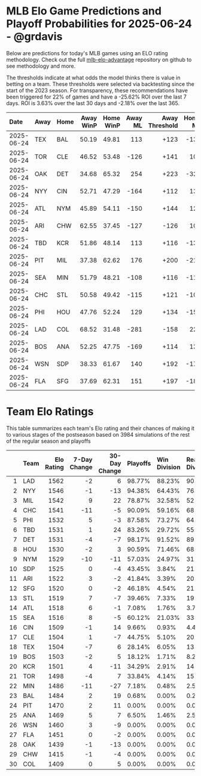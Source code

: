 # MLB Elo Game Predictions and Playoff Probabilities for 2025-06-24 - @grdavis
Below are predictions for today's MLB games using an ELO rating methodology. Check out the full [mlb-elo-advantage](https://github.com/grdavis/mlb-elo-advantage) repository on github to see methodology and more.

The thresholds indicate at what odds the model thinks there is value in betting on a team. These thresholds were selected via backtesting since the start of the 2023 season. For transparency, these recommendations have been triggered for 22% of games and have a -25.62% ROI over the last 7 days. ROI is 3.63% over the last 30 days and -2.18% over the last 365.

| Date       | Away   | Home   |   Away WinP |   Home WinP |   Away ML |   Away Threshold |   Home ML |   Home Threshold |
|:-----------|:-------|:-------|------------:|------------:|----------:|-----------------:|----------:|-----------------:|
| 2025-06-24 | TEX    | BAL    |       50.19 |       49.81 |       113 |             +123 |      -137 |             +125 |
| 2025-06-24 | TOR    | CLE    |       46.52 |       53.48 |      -126 |             +141 |       104 |             +109 |
| 2025-06-24 | OAK    | DET    |       34.68 |       65.32 |       254 |             +223 |      -326 |             -140 |
| 2025-06-24 | NYY    | CIN    |       52.71 |       47.29 |      -164 |             +112 |       134 |             +137 |
| 2025-06-24 | ATL    | NYM    |       45.89 |       54.11 |      -150 |             +144 |       122 |             +107 |
| 2025-06-24 | ARI    | CHW    |       62.55 |       37.45 |      -127 |             -126 |       105 |             +199 |
| 2025-06-24 | TBD    | KCR    |       51.86 |       48.14 |       113 |             +116 |      -137 |             +133 |
| 2025-06-24 | PIT    | MIL    |       37.38 |       62.62 |       176 |             +200 |      -218 |             -127 |
| 2025-06-24 | SEA    | MIN    |       51.79 |       48.21 |      -108 |             +116 |      -113 |             +132 |
| 2025-06-24 | CHC    | STL    |       50.58 |       49.42 |      -115 |             +121 |      -106 |             +127 |
| 2025-06-24 | PHI    | HOU    |       47.76 |       52.24 |       129 |             +134 |      -157 |             +114 |
| 2025-06-24 | LAD    | COL    |       68.52 |       31.48 |      -281 |             -158 |       223 |             +256 |
| 2025-06-24 | BOS    | ANA    |       52.25 |       47.75 |      -169 |             +114 |       138 |             +135 |
| 2025-06-24 | WSN    | SDP    |       38.33 |       61.67 |       140 |             +192 |      -172 |             -123 |
| 2025-06-24 | FLA    | SFG    |       37.69 |       62.31 |       151 |             +197 |      -186 |             -125 |

# Team Elo Ratings
This table summarizes each team's Elo rating and their chances of making it to various stages of the postseason based on 3984 simulations of the rest of the regular season and playoffs

|    | Team   |   Elo Rating |   7-Day Change |   30-Day Change | Playoffs   | Win Division   | Reach Div. Rd.   | Reach CS   | Reach WS   | Win WS   |
|---:|:-------|-------------:|---------------:|----------------:|:-----------|:---------------|:-----------------|:-----------|:-----------|:---------|
|  1 | LAD    |         1562 |             -2 |               6 | 98.77%     | 88.23%         | 90.71%           | 57.71%     | 35.12%     | 23.02%   |
|  2 | NYY    |         1546 |             -1 |             -13 | 94.38%     | 64.43%         | 76.48%           | 45.96%     | 27.66%     | 13.50%   |
|  3 | MIL    |         1542 |              9 |              22 | 78.87%     | 32.58%         | 52.59%           | 25.43%     | 12.15%     | 6.70%    |
|  4 | CHC    |         1541 |            -11 |              -5 | 90.09%     | 59.16%         | 68.55%           | 35.04%     | 17.22%     | 8.56%    |
|  5 | PHI    |         1532 |              5 |              -3 | 87.58%     | 73.27%         | 64.53%           | 31.25%     | 14.53%     | 7.93%    |
|  6 | TBD    |         1531 |              1 |              24 | 83.26%     | 29.72%         | 55.72%           | 28.69%     | 15.31%     | 6.85%    |
|  7 | DET    |         1531 |             -4 |              -7 | 98.17%     | 91.52%         | 89.13%           | 48.12%     | 24.45%     | 10.74%   |
|  8 | HOU    |         1530 |             -2 |               3 | 90.59%     | 71.46%         | 68.10%           | 33.36%     | 15.11%     | 6.25%    |
|  9 | NYM    |         1529 |            -10 |             -11 | 57.03%     | 24.97%         | 31.98%           | 13.63%     | 6.07%      | 3.04%    |
| 10 | SDP    |         1525 |              0 |              -4 | 43.45%     | 3.84%          | 21.79%           | 8.66%      | 3.31%      | 1.51%    |
| 11 | ARI    |         1522 |              3 |              -2 | 41.84%     | 3.39%          | 20.18%           | 8.06%      | 3.14%      | 1.23%    |
| 12 | SFG    |         1520 |              0 |              -2 | 46.18%     | 4.54%          | 21.74%           | 8.71%      | 3.87%      | 1.73%    |
| 13 | STL    |         1519 |              7 |              -7 | 39.46%     | 7.33%          | 19.70%           | 8.46%      | 3.36%      | 1.73%    |
| 14 | ATL    |         1518 |              6 |              -1 | 7.08%      | 1.76%          | 3.77%            | 1.26%      | 0.48%      | 0.25%    |
| 15 | SEA    |         1516 |              8 |              -5 | 60.12%     | 21.03%         | 33.94%           | 13.70%     | 6.22%      | 2.99%    |
| 16 | CIN    |         1509 |             -1 |              14 | 9.66%      | 0.93%          | 4.47%            | 1.81%      | 0.75%      | 0.38%    |
| 17 | CLE    |         1504 |              1 |              -7 | 44.75%     | 5.10%          | 20.06%           | 8.26%      | 3.21%      | 1.13%    |
| 18 | TEX    |         1504 |             -7 |               6 | 28.14%     | 6.05%          | 13.35%           | 5.50%      | 2.41%      | 0.80%    |
| 19 | BOS    |         1503 |             -2 |               5 | 18.12%     | 1.71%          | 8.23%            | 3.24%      | 1.20%      | 0.35%    |
| 20 | KCR    |         1501 |              4 |             -11 | 34.29%     | 2.91%          | 14.18%           | 5.65%      | 2.01%      | 0.55%    |
| 21 | TOR    |         1498 |             -4 |               7 | 33.84%     | 4.14%          | 15.49%           | 5.90%      | 2.06%      | 0.73%    |
| 22 | MIN    |         1486 |            -11 |             -27 | 7.18%      | 0.48%          | 2.59%            | 0.95%      | 0.23%      | 0.03%    |
| 23 | BAL    |         1484 |              2 |              19 | 0.68%      | 0.00%          | 0.20%            | 0.03%      | 0.00%      | 0.00%    |
| 24 | PIT    |         1470 |              2 |              11 | 0.00%      | 0.00%          | 0.00%            | 0.00%      | 0.00%      | 0.00%    |
| 25 | ANA    |         1469 |              5 |               7 | 6.50%      | 1.46%          | 2.54%            | 0.65%      | 0.13%      | 0.00%    |
| 26 | WSN    |         1460 |              3 |              -9 | 0.00%      | 0.00%          | 0.00%            | 0.00%      | 0.00%      | 0.00%    |
| 27 | FLA    |         1451 |              0 |              -2 | 0.00%      | 0.00%          | 0.00%            | 0.00%      | 0.00%      | 0.00%    |
| 28 | OAK    |         1439 |             -1 |             -13 | 0.00%      | 0.00%          | 0.00%            | 0.00%      | 0.00%      | 0.00%    |
| 29 | CHW    |         1415 |             -1 |              -4 | 0.00%      | 0.00%          | 0.00%            | 0.00%      | 0.00%      | 0.00%    |
| 30 | COL    |         1409 |              0 |               5 | 0.00%      | 0.00%          | 0.00%            | 0.00%      | 0.00%      | 0.00%    |